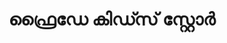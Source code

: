 ---
title: "ഫ്രൈഡേ കിഡ്സ് സ്റ്റോർ"
url: /vaalllppilllli-muvaarrrrupulll/phraiddee-kidds-srrrroo/
shop: baby goods
---